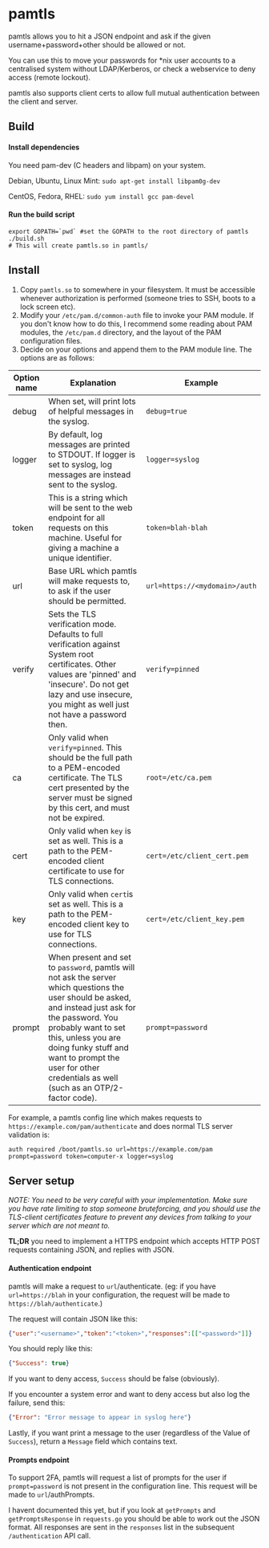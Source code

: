 # pamtls

pamtls allows you to hit a JSON endpoint and ask if the given username+password+other should be allowed or not.

You can use this to move your passwords for \*nix user accounts to a centralised system without LDAP/Kerberos, or check a webservice to deny access (remote lockout).

pamtls also supports client certs to allow full mutual authentication between the client and server.

## Build

#### Install dependencies

You need pam-dev (C headers and libpam) on your system.

Debian, Ubuntu, Linux Mint: `sudo apt-get install libpam0g-dev`

CentOS, Fedora, RHEL: `sudo yum install gcc pam-devel`

#### Run the build script

```shell
export GOPATH=`pwd` #set the GOPATH to the root directory of pamtls
./build.sh
# This will create pamtls.so in pamtls/
```

## Install

1. Copy `pamtls.so` to somewhere in your filesystem. It must be accessible whenever authorization is performed (someone tries to SSH, boots to a lock screen etc).
2. Modify your `/etc/pam.d/common-auth` file to invoke your PAM module. If you don't know how to do this, I recommend some reading about PAM modules, the `/etc/pam.d` directory, and the layout of the PAM configuration files.
3. Decide on your options and append them to the PAM module line. The options are as follows:

| Option name   | Explanation | Example |
| ------------- | ----------- | --------|
| debug         | When set, will print lots of helpful messages in the syslog.  | `debug=true` |
| logger        | By default, log messages are printed to STDOUT. If logger is set to syslog, log messages are instead sent to the syslog.  | `logger=syslog` |
| token         | This is a string which will be sent to the web endpoint for all requests on this machine. Useful for giving a machine a unique identifier. | `token=blah-blah` |
| url           | Base URL which pamtls will make requests to, to ask if the user should be permitted. | `url=https://<mydomain>/auth` |
| verify        | Sets the TLS verification mode. Defaults to full verification against System root certificates. Other values are 'pinned' and 'insecure'. Do not get lazy and use insecure, you might as well just not have a password then. | `verify=pinned` |
| ca            | Only valid when `verify=pinned`. This should be the full path to a PEM-encoded certificate. The TLS cert presented by the server must be signed by this cert, and must not be expired. | `root=/etc/ca.pem` |
| cert          | Only valid when `key` is set as well. This is a path to the PEM-encoded client certificate to use for TLS connections. | `cert=/etc/client_cert.pem` |
| key           | Only valid when `cert`is set as well. This is a path to the PEM-encoded client key to use for TLS connections. | `cert=/etc/client_key.pem` |
| prompt        | When present and set to `password`, pamtls will not ask the server which questions the user should be asked, and instead just ask for the password. You probably want to set this, unless you are doing funky stuff and want to prompt the user for other credentials as well (such as an OTP/2-factor code). | `prompt=password` |

For example, a pamtls config line which makes requests to `https://example.com/pam/authenticate` and does normal TLS server validation is:

```
auth required /boot/pamtls.so url=https://example.com/pam prompt=password token=computer-x logger=syslog
```

## Server setup

*NOTE: You need to be very careful with your implementation. Make sure you have rate limiting to stop someone bruteforcing, and you should use the TLS-client certificates feature to prevent any devices from talking to your server which are not meant to.*

**TL;DR** you need to implement a HTTPS endpoint which accepts HTTP POST requests containing JSON, and replies with JSON.

#### Authentication endpoint

pamtls will make a request to `url`/authenticate. (eg: if you have `url=https://blah` in your configuration, the request will be made to `https://blah/authenticate`.)

The request will contain JSON like this:
```json
{"user":"<username>","token":"<token>","responses":[["<password>"]]}
```

You should reply like this:
```json
{"Success": true}
```

If you want to deny access, `Success` should be false (obviously).

If you encounter a system error and want to deny access but also log the failure, send this:

```json
{"Error": "Error message to appear in syslog here"}
```

Lastly, if you want print a message to the user (regardless of the Value of `Success`), return a `Message` field which contains text.

#### Prompts endpoint

To support 2FA, pamtls will request a list of prompts for the user if `prompt=password` is not present in the configuration line. This request will be made to `url`/authPrompts.

I havent documented this yet, but if you look at `getPrompts` and `getPromptsResponse` in `requests.go` you should be able to work out the JSON format. All responses are sent in the `responses` list in the subsequent `/authentication` API call.
